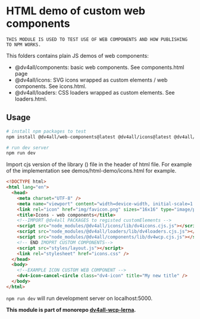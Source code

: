 # HTML demo of custom web components

`THIS MODULE IS USED TO TEST USE OF WEB COMPONENTS AND HOW PUBLISHING TO NPM WORKS.`

This folders contains plain JS demos of web components:

- @dv4all/components: basic web components. See components.html page
- @dv4all/icons: SVG icons wrapped as custom elements / web components. See icons.html.
- @dv4all/loaders: CSS loaders wrapped as custom elements. See loaders.html.

## Usage

```bash
# install npm packages to test
npm install @dv4all/web-components@latest @dv4all/icons@latest @dv4all/loaders@latest

# run dev server
npm run dev
```

Import cjs version of the library () file in the header of html file. For example of the implementation see demos/html-demo/icons.html for example.

```html
<!DOCTYPE html>
<html lang="en">
  <head>
    <meta charset="UTF-8" />
    <meta name="viewport" content="width=device-width, initial-scale=1.0" />
    <link rel="icon" href="img/favicon.png" sizes="16x16" type="image/png" />
    <title>Icons - web components</title>
    <!--IMPORT @dv4all PACKAGES to registed customElements -->
    <script src="node_modules/@dv4all/icons/lib/dv4icons.cjs.js"></script>
    <script src="node_modules/@dv4all/loaders/lib/dv4loaders.cjs.js"></script>
    <script src="node_modules/@dv4all/components/lib/dv4wcp.cjs.js"></script>
    <!-- END IMOPRT CUSTOM COMPONENTS-->
    <script src="styles/layout.js"></script>
    <link rel="stylesheet" href="icons.css" />
  </head>
  <body>
    <!--EXAMPLE ICON CUSTOM WEB COMPONENT -->
    <dv4-icon-cancel-circle class="dv4-icon" title="My new title" />
  </body>
</html>
```

`npm run dev` will run development server on localhost:5000.

**This module is part of monorepo [dv4all-wcp-lerna](https://github.com/dmijatovic/dv4all-wcp-lerna).**

